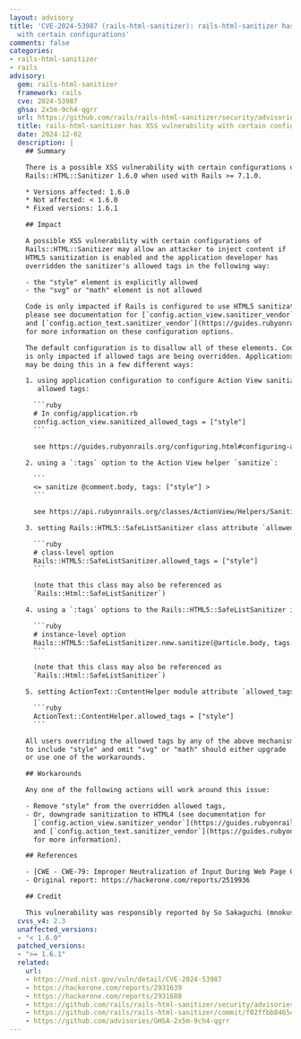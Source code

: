 ```yaml
---
layout: advisory
title: 'CVE-2024-53987 (rails-html-sanitizer): rails-html-sanitizer has XSS vulnerability
  with certain configurations'
comments: false
categories:
- rails-html-sanitizer
- rails
advisory:
  gem: rails-html-sanitizer
  framework: rails
  cve: 2024-53987
  ghsa: 2x5m-9ch4-qgrr
  url: https://github.com/rails/rails-html-sanitizer/security/advisories/GHSA-2x5m-9ch4-qgrr
  title: rails-html-sanitizer has XSS vulnerability with certain configurations
  date: 2024-12-02
  description: |
    ## Summary

    There is a possible XSS vulnerability with certain configurations of
    Rails::HTML::Sanitizer 1.6.0 when used with Rails >= 7.1.0.

    * Versions affected: 1.6.0
    * Not affected: < 1.6.0
    * Fixed versions: 1.6.1

    ## Impact

    A possible XSS vulnerability with certain configurations of
    Rails::HTML::Sanitizer may allow an attacker to inject content if
    HTML5 sanitization is enabled and the application developer has
    overridden the sanitizer's allowed tags in the following way:

    - the "style" element is explicitly allowed
    - the "svg" or "math" element is not allowed

    Code is only impacted if Rails is configured to use HTML5 sanitization,
    please see documentation for [`config.action_view.sanitizer_vendor`](https://guides.rubyonrails.org/configuring.html#config-action-view-sanitizer-vendor)
    and [`config.action_text.sanitizer_vendor`](https://guides.rubyonrails.org/configuring.html#config-action-text-sanitizer-vendor)
    for more information on these configuration options.

    The default configuration is to disallow all of these elements. Code
    is only impacted if allowed tags are being overridden. Applications
    may be doing this in a few different ways:

    1. using application configuration to configure Action View sanitizers'
       allowed tags:

      ```ruby
      # In config/application.rb
      config.action_view.sanitized_allowed_tags = ["style"]
      ```

      see https://guides.rubyonrails.org/configuring.html#configuring-action-view

    2. using a `:tags` option to the Action View helper `sanitize`:

      ```
      <= sanitize @comment.body, tags: ["style"] >
      ```

      see https://api.rubyonrails.org/classes/ActionView/Helpers/SanitizeHelper.html#method-i-sanitize

    3. setting Rails::HTML5::SafeListSanitizer class attribute `allowed_tags`:

      ```ruby
      # class-level option
      Rails::HTML5::SafeListSanitizer.allowed_tags = ["style"]
      ```

      (note that this class may also be referenced as
      `Rails::Html::SafeListSanitizer`)

    4. using a `:tags` options to the Rails::HTML5::SafeListSanitizer instance method `sanitize`:

      ```ruby
      # instance-level option
      Rails::HTML5::SafeListSanitizer.new.sanitize(@article.body, tags: ["style"])
      ```

      (note that this class may also be referenced as
      `Rails::Html::SafeListSanitizer`)

    5. setting ActionText::ContentHelper module attribute `allowed_tags`:

      ```ruby
      ActionText::ContentHelper.allowed_tags = ["style"]
      ```

    All users overriding the allowed tags by any of the above mechanisms
    to include "style" and omit "svg" or "math" should either upgrade
    or use one of the workarounds.

    ## Workarounds

    Any one of the following actions will work around this issue:

    - Remove "style" from the overridden allowed tags,
    - Or, downgrade sanitization to HTML4 (see documentation for
      [`config.action_view.sanitizer_vendor`](https://guides.rubyonrails.org/configuring.html#config-action-view-sanitizer-vendor)
      and [`config.action_text.sanitizer_vendor`](https://guides.rubyonrails.org/configuring.html#config-action-text-sanitizer-vendor)
      for more information).

    ## References

    - [CWE - CWE-79: Improper Neutralization of Input During Web Page Generation ('Cross-site Scripting') (4.9)](https://cwe.mitre.org/data/definitions/79.html)
    - Original report: https://hackerone.com/reports/2519936

    ## Credit

    This vulnerability was responsibly reported by So Sakaguchi (mnokusou).
  cvss_v4: 2.3
  unaffected_versions:
  - "< 1.6.0"
  patched_versions:
  - ">= 1.6.1"
  related:
    url:
    - https://nvd.nist.gov/vuln/detail/CVE-2024-53987
    - https://hackerone.com/reports/2931639
    - https://hackerone.com/reports/2931688
    - https://github.com/rails/rails-html-sanitizer/security/advisories/GHSA-2x5m-9ch4-qgrr
    - https://github.com/rails/rails-html-sanitizer/commit/f02ffbb8465e73920b6de0da940f5530f855965e
    - https://github.com/advisories/GHSA-2x5m-9ch4-qgrr
---
```


